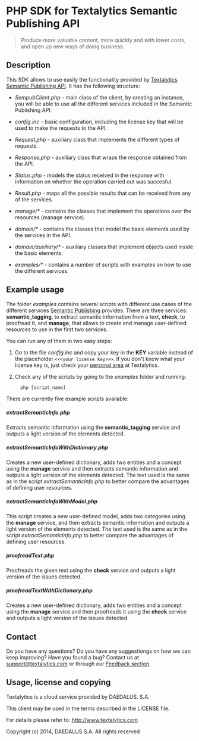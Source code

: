 # PHP SDK for Textalytics Semantic Publishing API

> Produce more valuable content, more quickly and with lower costs, and open up new ways of doing business.


## Description
This SDK allows to use easily the functionality provided by [Textalytics Semantic Publishing API](https://textalytics.com/api-text-analysis-semantic-publishing). It has the following structure:

  * _SempubClient.php_ - main class of the client, by creating an instance, you will be able to use all the different services included in the Semantic Publishing API.
  * _config.inc_ - basic configuration, including the license key that will be used to make the requests to the API.

  * _Request.php_ - auxiliary class that implements the different types of requests.
  * _Response.php_ - auxiliary class that wraps the response obtained from the API.
  * _Status.php_ - models the status received in the response with information on whether the operation carried out was succesful.
  * _Result.php_ - maps all the possible results that can be received from any of the services.

  * _manage/*_  - contains the classes that implement the operations over the resources (manage service).
  * _domain/*_ - contains the classes that model the basic elements used by the services in the API.
  * _domain/auxiliary/*_ - auxiliary classes that implement objects used inside the basic elements.
  * _examples/*_ - contains a number of scripts with examples on how to use the different services.



## Example usage
The folder _examples_ contains several scripts with different use cases of the different services [Semantic Publishing](https://textalytics.com/api-text-analysis-semantic-publishing) provides. There are three services: __semantic_tagging__, to extract semantic information from a text, __check__, to proofread it, and __manage__, that allows to create and manage user-defined resources to use in the first two services.

  You can run any of them in two easy steps:

1. Go to the file _config.inc_ and copy your key in the **KEY** variable instead of the placeholder `<<<your license key>>>`. If you don't know what your license key is, just check your [personal area](https://textalytics.com/personal_area) at Textalytics.

2. Check any of the scripts by going to the _examples_ folder and running:
    ```php
      php [script_name]
    ```


There are currently five example scripts available:

##### _extractSemanticInfo.php_ 
Extracts semantic information using the __semantic_tagging__ service and outputs a light version of the elements detected.
##### _extractSemanticInfoWithDictionary.php_
Creates a new user-defined dictionary, adds two entities and a concept using the __manage__ service and then extracts semantic information and outputs a light version of the elements detected. The text used is the same as in the script _extractSemanticInfo.php_ to better compare the advantages of defining user resources.

##### _extractSemanticInfoWithModel.php_
This script creates a new user-defined model, adds two categories using the __manage__ service, and then extracts semantic information and outputs a light version of the elements detected. The text used is the same as in the script _extractSemanticInfo.php_ to better compare the advantages of defining user resources.
##### _proofreadText.php_
Proofreads the given text using the __check__ service and outputs a light version of the issues detected.
##### _proofreadTextWithDictionary.php_
Creates a new user-defined dictionary, adds two entities and a concept using the __manage__ service and then proofreads it using the __check__ service and outputs a light version of the issues detected. 



## Contact

Do you have any questions? Do you have any suggestiongs on how we can keep improving? Have you found a bug?
Contact us at support@textalytics.com or through our [Feedback section](https://textalytics.com/core/feedback).



## Usage, license and copying

Textalytics is a cloud service provided by DAEDALUS. S.A.

This client may be used in the terms described in the LICENSE file.

For details please refer to: http://www.textalytics.com

Copyright (c) 2014, DAEDALUS S.A. All rights reserved

